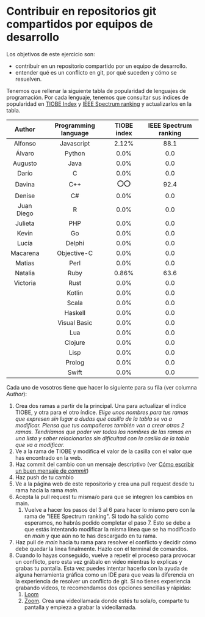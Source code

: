 # Contribuir en repositorios git compartidos por equipos de desarrollo 

Los objetivos de este ejercicio son:
- contribuir en un repositorio compartido por un equipo de desarrollo.
- entender qué es un conflicto en git, por qué suceden y cómo se resuelven.

Tenemos que rellenar la siguiente tabla de popularidad de lenguajes de programación. Por cada lenguaje, tenemos que consultar sus índices de popularidad en [TIOBE Index](https://www.tiobe.com/tiobe-index/) y [IEEE Spectrum ranking](https://spectrum.ieee.org/top-programming-languages/) y actualizarlos en la tabla.

|    Author    |  Programming language  | TIOBE index | IEEE Spectrum ranking  |
|:------------:|:----------------------:|:-----------:|:----------------------:|
|   Alfonso    |       Javascript       |    2.12%    |          88.1          |
|    Álvaro    |         Python         |    0.0%     |          0.0           |
|   Augusto    |          Java          |    0.0%     |          0.0           |
|    Darío     |           C            |    0.0%     |          0.0           |
|    Davina    |          C++           |    ⭕⭕     |          92.4          |
|    Denise    |           C#           |    0.0%     |          0.0           |
|  Juan Diego  |           R            |    0.0%     |          0.0           |
|   Julieta    |          PHP           |    0.0%     |          0.0           |
|    Kevin     |           Go           |    0.0%     |          0.0           |
|    Lucía     |         Delphi         |    0.0%     |          0.0           |
|   Macarena   |      Objective-C       |    0.0%     |          0.0           |
|    Matias    |          Perl          |    0.0%     |          0.0           |
|   Natalia    |          Ruby          |    0.86%    |          63.6          |
|   Victoria   |          Rust          |    0.0%     |          0.0           |
|              |         Kotlin         |    0.0%     |          0.0           |
|              |         Scala          |    0.0%     |          0.0           |
|              |        Haskell         |    0.0%     |          0.0           |
|              |      Visual Basic      |    0.0%     |          0.0           |
|              |          Lua           |    0.0%     |          0.0           |
|              |        Clojure         |    0.0%     |          0.0           |
|              |          Lisp          |    0.0%     |          0.0           |
|              |         Prolog         |    0.0%     |          0.0           |
|              |         Swift          |    0.0%     |          0.0           |

Cada uno de vosotros tiene que hacer lo siguiente para su fila (ver columna _Author_):
1. Crea dos ramas a partir de la principal. Una para actualizar el índice TIOBE, y otra para el otro índice. _Elige unos nombres para tus ramas que expresen sin lugar a dudas qué casilla de la tabla se va a modificar. Piensa que tus compañeros también van a crear otras 2 ramas. Tendríamos que poder ver todos los nombres de las ramas en una lista y saber relacionarlas sin dificultad con la casilla de la tabla que va a modificar._
2. Ve a la rama de TIOBE y modifica el valor de la casilla con el valor que has encontrado en la web.
3. Haz commit del cambio con un mensaje descriptivo (ver [Cómo escribir un buen mensaje de _commit_](https://cbea.ms/git-commit/))
4. Haz push de tu cambio
5. Ve a la página web de este repositorio y crea una pull request desde tu rama hacia la rama _main_.
6. Acepta la pull request tu misma/o para que se integren los cambios en main.
    1. Vuelve a hacer los pasos del 3 al 6 para hacer lo mismo pero con la rama de "IEEE Spectrum ranking". Si todo ha salido como esperamos, no habrás podido completar el paso 7. Esto se debe a que estás intentando modificar la misma línea que se ha modificado en _main_ y que aún no te has descargado en tu rama.
7. Haz pull de _main_ hacia tu rama para resolver el conflicto y decidir cómo debe quedar la línea finalmente. Hazlo con el terminal de comandos.
8. Cuando lo hayas conseguido, vuelve a repetir el proceso para provocar un conflicto, pero esta vez grábalo en video mientras lo explicas y grabas tu pantalla. Esta vez puedes intentar hacerlo con la ayuda de alguna herramienta gráfica como un IDE para que veas la diferencia en la experiencia de resolver un conflicto de git. Si no tienes experiencia grabando videos, te recomendamos dos opciones sencillas y rápidas:
   1. [Loom](https://www.loom.com/) 
   2. [Zoom](https://zoom.us/). Crea una videollamada donde estés tu sola/o, comparte tu pantalla y empieza a grabar la videollamada.
